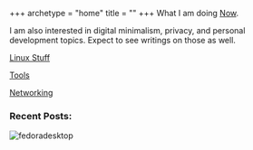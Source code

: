 +++
archetype = "home"
title = ""
+++
What I am doing [Now](perfectdarkmode1.github.io/content/now/_index.md).

I am also interested in digital minimalism, privacy, and personal development topics. Expect to see writings on those as well. 

[Linux Stuff](/linux/_index)

[Tools](tools/_index.md)

[Networking](networking/_index.md)


### Recent Posts:

![fedoradesktop](fedoradesktop.png)
